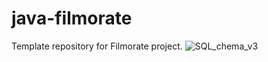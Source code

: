 # java-filmorate
Template repository for Filmorate project.
![SQL_chema_v3](https://github.com/user-attachments/assets/a4da30e5-0f7a-4b7d-a298-010187a82861)
